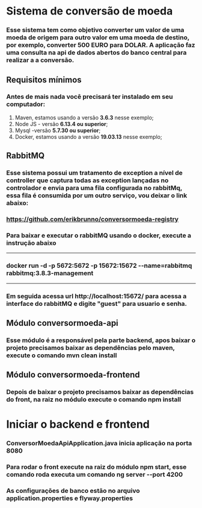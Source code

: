 # Sistema de conversão de moeda

### Esse sistema tem como objetivo converter um valor de uma moeda de origem para outro valor em uma moeda de destino, por exemplo, converter 500 EURO para DOLAR. A aplicação faz uma consulta na api de dados abertos do banco central para realizar a a conversão.

## Requisitos mínimos

### Antes de mais nada você precisará ter instalado em seu computador:

1. Maven, estamos usando a versão **3.6.3** nesse exemplo;
2. Node JS - versão **6.13.4 ou superior**;
3. Mysql -versão **5.7.30 ou superior**;
4. Docker, estamos usando a versão **19.03.13** nesse exemplo;

## RabbitMQ

### Esse sistema possui um tratamento de exception a nível de controller que captura todas as exception lançadas no controlador e envia para uma fila configurada no rabbitMq, essa fila é consumida por um outro serviço, vou deixar o link abaixo:

### https://github.com/erikbrunno/conversormoeda-registry

### Para baixar e executar o rabbitMQ usando o docker, execute a instrução abaixo

---------------------------------------------------------------------------------------
### docker run -d -p 5672:5672 -p 15672:15672 --name=rabbitmq rabbitmq:3.8.3-management 
---------------------------------------------------------------------------------------

### Em seguida acessa url http://localhost:15672/ para acessa a interface do rabbitMQ e digite "guest" para usuario e senha.

## Módulo **conversormoeda-api**
### Esse módulo é a responsável pela parte backend, apos baixar o projeto precisamos baixar as dependências pelo maven, execute o comando **mvn clean install**

## Módulo **conversormoeda-frontend** 
### Depois de baixar o projeto precisamos baixar as dependências do front, na raiz no módulo execute o comando **npm install**

# Iniciar o backend e frontend

### ConversorMoedaApiApplication.java inicia aplicação na porta 8080
### Para rodar o front execute na raiz do módulo npm start, esse comando roda executa um comando ng server --port 4200
### As configurações de banco estão no arquivo application.properties e flyway.properties

